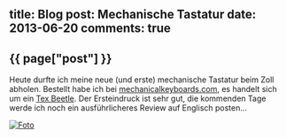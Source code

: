 title: Blog
post: Mechanische Tastatur
date: 2013-06-20
comments: true
---

## {{ page["post"] }}
<!--%
from datetime import datetime
date = datetime.strptime(page["date"], "%Y-%m-%d").strftime("%B %d, %Y")
print "*Posted at %s.*" % date
%-->

Heute durfte ich meine neue (und erste) mechanische Tastatur beim Zoll abholen. Bestellt habe ich bei [mechanicalkeyboards.com][shop], es handelt sich um ein [Tex Beetle][tex]. Der Ersteindruck ist sehr gut, die kommenden Tage werde ich noch ein ausführlicheres Review auf Englisch posten...

[![Foto][small]][big]

 [shop]: http://mechanicalkeyboards.com
 [tex]: http://mechanicalkeyboards.com/shop/index.php?l=product_detail&p=377
 [small]: img/mekeybo_small.jpg
 [big]: img/mekeybo.jpg